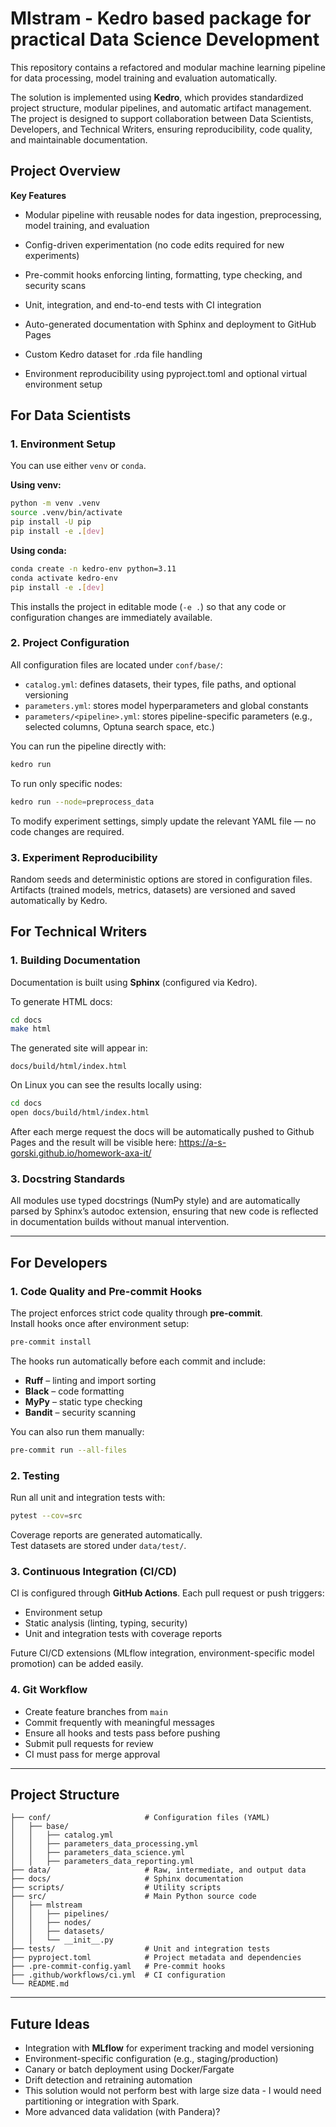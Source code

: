 # Mlstram - Kedro based package for practical Data Science Development

This repository contains a refactored and modular machine learning pipeline for data processing, model training and evaluation automatically.


The solution is implemented using **Kedro**, which provides standardized project structure, modular pipelines, and automatic artifact management. The project is designed to support collaboration between Data Scientists, Developers, and Technical Writers, ensuring reproducibility, code quality, and maintainable documentation.

## Project Overview

**Key Features**

- Modular pipeline with reusable nodes for data ingestion, preprocessing, model training, and evaluation

- Config-driven experimentation (no code edits required for new experiments)

- Pre-commit hooks enforcing linting, formatting, type checking, and security scans

- Unit, integration, and end-to-end tests with CI integration

- Auto-generated documentation with Sphinx and deployment to GitHub Pages

- Custom Kedro dataset for .rda file handling

- Environment reproducibility using pyproject.toml and optional virtual environment setup


## For Data Scientists

### 1. Environment Setup
You can use either `venv` or `conda`.

**Using venv:**

```bash
python -m venv .venv
source .venv/bin/activate
pip install -U pip
pip install -e .[dev]
```

**Using conda:**
```bash
conda create -n kedro-env python=3.11
conda activate kedro-env
pip install -e .[dev]
```

This installs the project in editable mode (`-e .`) so that any code or configuration changes are immediately available.


### 2. Project Configuration
All configuration files are located under `conf/base/`:

- `catalog.yml`: defines datasets, their types, file paths, and optional versioning  
- `parameters.yml`: stores model hyperparameters and global constants  
- `parameters/<pipeline>.yml`: stores pipeline-specific parameters (e.g., selected columns, Optuna search space, etc.)

You can run the pipeline directly with:
```bash
kedro run
```

To run only specific nodes:
```bash
kedro run --node=preprocess_data
```

To modify experiment settings, simply update the relevant YAML file — no code changes are required.

### 3. Experiment Reproducibility
Random seeds and deterministic options are stored in configuration files.  
Artifacts (trained models, metrics, datasets) are versioned and saved automatically by Kedro.


## For Technical Writers

### 1. Building Documentation
Documentation is built using **Sphinx** (configured via Kedro).

To generate HTML docs:
```bash
cd docs
make html
```

The generated site will appear in:
```
docs/build/html/index.html
```

On Linux you can see the results locally using:
```bash
cd docs
open docs/build/html/index.html
```

After each merge request the docs will be automatically pushed to Github Pages and the result will be visible here:
https://a-s-gorski.github.io/homework-axa-it/



### 3. Docstring Standards
All modules use typed docstrings (NumPy style) and are automatically parsed by Sphinx’s autodoc extension, ensuring that new code is reflected in documentation builds without manual intervention.

---


## For Developers

### 1. Code Quality and Pre-commit Hooks
The project enforces strict code quality through **pre-commit**.  
Install hooks once after environment setup:

```bash
pre-commit install
```

The hooks run automatically before each commit and include:
- **Ruff** – linting and import sorting  
- **Black** – code formatting  
- **MyPy** – static type checking  
- **Bandit** – security scanning  

You can also run them manually:
```bash
pre-commit run --all-files
```

### 2. Testing
Run all unit and integration tests with:
```bash
pytest --cov=src
```

Coverage reports are generated automatically.  
Test datasets are stored under `data/test/`.

### 3. Continuous Integration (CI/CD)
CI is configured through **GitHub Actions**. Each pull request or push triggers:
- Environment setup  
- Static analysis (linting, typing, security)  
- Unit and integration tests with coverage reports  

Future CI/CD extensions (MLflow integration, environment-specific model promotion) can be added easily.

### 4. Git Workflow
- Create feature branches from `main`  
- Commit frequently with meaningful messages  
- Ensure all hooks and tests pass before pushing  
- Submit pull requests for review
- CI must pass for merge approval

---

## Project Structure

```
├── conf/                     # Configuration files (YAML)
│   ├── base/
│   │   ├── catalog.yml
│   │   ├── parameters_data_processing.yml
│   │   ├── parameters_data_science.yml
│   │   ├── parameters_data_reporting.yml
├── data/                     # Raw, intermediate, and output data
├── docs/                     # Sphinx documentation
├── scripts/                  # Utility scripts
├── src/                      # Main Python source code
│   ├── mlstream
│   │   ├── pipelines/
│   │   ├── nodes/
│   │   ├── datasets/
│   │   └── __init__.py
├── tests/                    # Unit and integration tests
├── pyproject.toml            # Project metadata and dependencies
├── .pre-commit-config.yaml   # Pre-commit hooks
├── .github/workflows/ci.yml  # CI configuration
└── README.md
```

---

## Future Ideas
- Integration with **MLflow** for experiment tracking and model versioning  
- Environment-specific configuration (e.g., staging/production)  
- Canary or batch deployment using Docker/Fargate  
- Drift detection and retraining automation  
- This solution would not perform best with large size data - I would need partitioning or integration with Spark.
- More advanced data validation (with Pandera)?